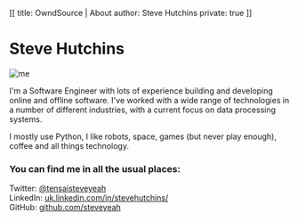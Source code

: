 [[
title: OwndSource | About
author: Steve Hutchins
private: true
]]

# Steve Hutchins
![me](/images/me.jpg)

I'm a Software Engineer with lots of experience building and developing online and offline software. 
I've worked with a wide range of technologies in a number of different industries, with a 
current focus on data processing systems.
 
I mostly use Python, I like robots, space, games (but never play enough), coffee and all things 
technology.

### You can find me in all the usual places:
Twitter: [@tensaisteveyeah](http://twitter.com/tensaisteveyeah)   
LinkedIn: [uk.linkedin.com/in/stevehutchins/](http://uk.linkedin.com/in/stevehutchins/)   
GitHub: [github.com/steveyeah](http://github.com/steveyeah)   
